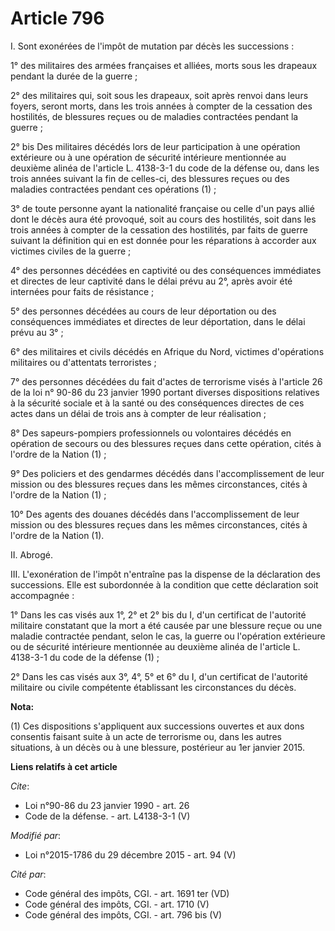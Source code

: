 # Article 796

I. Sont exonérées de l'impôt de mutation par décès les successions : 

1° des militaires des armées françaises et alliées, morts sous les drapeaux pendant la durée de la guerre ; 

2° des militaires qui, soit sous les drapeaux, soit après renvoi dans leurs foyers, seront morts, dans les trois années à
compter de la cessation des hostilités, de blessures reçues ou de maladies contractées pendant la guerre ; 

2° bis Des militaires décédés lors de leur participation à une opération extérieure ou à une opération de sécurité intérieure
mentionnée au deuxième alinéa de l'article L. 4138-3-1 du code de la défense ou, dans les trois années suivant la fin de
celles-ci, des blessures reçues ou des maladies contractées pendant ces opérations (1) ; 

3° de toute personne ayant la nationalité française ou celle d'un pays allié dont le décès aura été provoqué, soit au cours
des hostilités, soit dans les trois années à compter de la cessation des hostilités, par faits de guerre suivant la
définition qui en est donnée pour les réparations à accorder aux victimes civiles de la guerre ; 

4° des personnes décédées en captivité ou des conséquences immédiates et directes de leur captivité dans le délai prévu au
2°, après avoir été internées pour faits de résistance ; 

5° des personnes décédées au cours de leur déportation ou des conséquences immédiates et directes de leur déportation, dans
le délai prévu au 3° ; 

6° des militaires et civils décédés en Afrique du Nord, victimes d'opérations militaires ou d'attentats terroristes ; 

7° des personnes décédées du fait d'actes de terrorisme visés à l'article 26 de la loi n° 90-86 du 23 janvier 1990 portant
diverses dispositions relatives à la sécurité sociale et à la santé ou des conséquences directes de ces actes dans un délai
de trois ans à compter de leur réalisation ; 

8° Des sapeurs-pompiers professionnels ou volontaires décédés en opération de secours ou des blessures reçues dans cette
opération, cités à l'ordre de la Nation (1) ; 

9° Des policiers et des gendarmes décédés dans l'accomplissement de leur mission ou des blessures reçues dans les mêmes
circonstances, cités à l'ordre de la Nation (1) ; 

10° Des agents des douanes décédés dans l'accomplissement de leur mission ou des blessures reçues dans les mêmes
circonstances, cités à l'ordre de la Nation (1). 

II. Abrogé. 

III. L'exonération de l'impôt n'entraîne pas la dispense de la déclaration des successions. Elle est subordonnée à la
condition que cette déclaration soit accompagnée : 

1° Dans les cas visés aux 1°, 2° et 2° bis du I, d'un certificat de l'autorité militaire constatant que la mort a été causée
par une blessure reçue ou une maladie contractée pendant, selon le cas, la guerre ou l'opération extérieure ou de sécurité
intérieure mentionnée au deuxième alinéa de l'article L. 4138-3-1 du code de la défense (1) ; 

2° Dans les cas visés aux 3°, 4°, 5° et 6° du I, d'un certificat de l'autorité militaire ou civile compétente établissant les
circonstances du décès.

**Nota:**

(1) Ces dispositions s'appliquent aux successions ouvertes et aux dons consentis faisant suite à un acte de terrorisme ou,
dans les autres situations, à un décès ou à une blessure, postérieur au 1er janvier 2015.

**Liens relatifs à cet article**

_Cite_:

  - Loi n°90-86 du 23 janvier 1990 - art. 26
  - Code de la défense. - art. L4138-3-1 (V)

_Modifié par_:

  - Loi n°2015-1786 du 29 décembre 2015 - art. 94 (V)

_Cité par_:

  - Code général des impôts, CGI. - art. 1691 ter (VD)
  - Code général des impôts, CGI. - art. 1710 (V)
  - Code général des impôts, CGI. - art. 796 bis (V)

